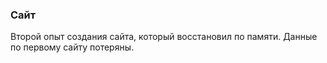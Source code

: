 ### Сайт
Второй опыт создания сайта, который восстановил по памяти. 
Данные по первому сайту потеряны.